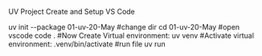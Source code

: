 UV Project Create and Setup VS Code

uv init --package 01-uv-20-May
#change dir
cd 01-uv-20-May
#open vscode
code .
#Now Create Virtual environment:
uv venv
#Activate virtual environment:
.venv/bin/activate
#run file
uv run

